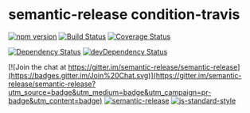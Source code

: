 # semantic-release condition-travis

[![npm version](https://badge.fury.io/js/%40semantic-release%2Fcondition-travis.svg)](http://badge.fury.io/js/%40semantic-release%2Fcondition-travis)
[![Build Status](https://travis-ci.org/semantic-release/condition-travis.svg?branch=master)](https://travis-ci.org/semantic-release/condition-travis)
[![Coverage Status](https://coveralls.io/repos/semantic-release/condition-travis/badge.svg?branch=master&service=github)](https://coveralls.io/github/semantic-release/condition-travis?branch=master)

[![Dependency Status](https://david-dm.org/semantic-release/condition-travis/master.svg)](https://david-dm.org/semantic-release/condition-travis/master)
[![devDependency Status](https://david-dm.org/semantic-release/condition-travis/master/dev-status.svg)](https://david-dm.org/semantic-release/condition-travis/master#info=devDependencies)

[![Join the chat at https://gitter.im/semantic-release/semantic-release](https://badges.gitter.im/Join%20Chat.svg)](https://gitter.im/semantic-release/semantic-release?utm_source=badge&utm_medium=badge&utm_campaign=pr-badge&utm_content=badge)
[![semantic-release](https://img.shields.io/badge/%20%20%F0%9F%93%A6%F0%9F%9A%80-semantic--release-e10079.svg)](https://github.com/semantic-release/semantic-release)
[![js-standard-style](https://img.shields.io/badge/code%20style-standard-brightgreen.svg?style=flat)](https://github.com/feross/standard)
